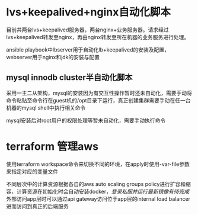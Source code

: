 # lvs+keepalived+nginx自动化脚本

目前共两台lvs+keepalived服务器，两台nginx+业务服务器。请求经过lvs+keepalived转发至nginx，再由nginx转发至所在机器的业务服务进行处理。

ansible playbook中lbserver用于自动化lb+keepalived的安装及配置，webserver用于nginx和jdk的安装与配置

## mysql innodb cluster半自动化脚本

采用一主二从架构，mysql的安装因为有交互性操作暂时还未自动化，需要手动将命令粘贴至命令行在guest机的/opt目录下运行，真正创建集群需要手动在任一台机器的mysql shell中执行相关命令

mysql安装后对root用户的权限处理等暂未自动化，需要手动执行命令

# terraform 管理aws
使用terraform workspace命令来切换不同的环境，在apply时使用-var-file参数来指定对应的变量文件

不同层次中的计算资源根据各自的aws auto scaling groups policy进行扩容和缩容，计算资源在初始化时会自动安装docker，*登录私服并运行最新镜像有待完成*
外部访问app层时可以通过api gateway访问位于app层的internal load balancer进而访问到真正的后端服务